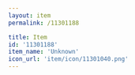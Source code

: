 ```yaml
---
layout: item
permalink: /11301188

title: Item
id: '11301188'
item_name: 'Unknown'
icon_url: 'item/icon/11301040.png'
---
```

